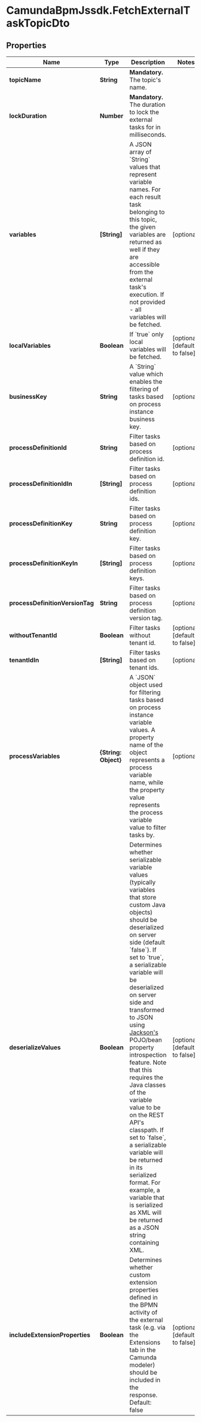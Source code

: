 # CamundaBpmJssdk.FetchExternalTaskTopicDto

## Properties

Name | Type | Description | Notes
------------ | ------------- | ------------- | -------------
**topicName** | **String** | **Mandatory.** The topic&#39;s name. | 
**lockDuration** | **Number** | **Mandatory.** The duration to lock the external tasks for in milliseconds. | 
**variables** | **[String]** | A JSON array of &#x60;String&#x60; values that represent variable names. For each result task belonging to this topic, the given variables are returned as well if they are accessible from the external task&#39;s execution. If not provided - all variables will be fetched. | [optional] 
**localVariables** | **Boolean** | If &#x60;true&#x60; only local variables will be fetched. | [optional] [default to false]
**businessKey** | **String** | A &#x60;String&#x60; value which enables the filtering of tasks based on process instance business key. | [optional] 
**processDefinitionId** | **String** | Filter tasks based on process definition id. | [optional] 
**processDefinitionIdIn** | **[String]** | Filter tasks based on process definition ids. | [optional] 
**processDefinitionKey** | **String** | Filter tasks based on process definition key. | [optional] 
**processDefinitionKeyIn** | **[String]** | Filter tasks based on process definition keys. | [optional] 
**processDefinitionVersionTag** | **String** | Filter tasks based on process definition version tag. | [optional] 
**withoutTenantId** | **Boolean** | Filter tasks without tenant id. | [optional] [default to false]
**tenantIdIn** | **[String]** | Filter tasks based on tenant ids. | [optional] 
**processVariables** | **{String: Object}** | A &#x60;JSON&#x60; object used for filtering tasks based on process instance variable values. A property name of the object represents a process variable name, while the property value represents the process variable value to filter tasks by. | [optional] 
**deserializeValues** | **Boolean** | Determines whether serializable variable values (typically variables that store custom Java objects) should be deserialized on server side (default &#x60;false&#x60;).  If set to &#x60;true&#x60;, a serializable variable will be deserialized on server side and transformed to JSON using [Jackson&#39;s](https://github.com/FasterXML/jackson) POJO/bean property introspection feature. Note that this requires the Java classes of the variable value to be on the REST API&#39;s classpath.  If set to &#x60;false&#x60;, a serializable variable will be returned in its serialized format. For example, a variable that is serialized as XML will be returned as a JSON string containing XML. | [optional] [default to false]
**includeExtensionProperties** | **Boolean** | Determines whether custom extension properties defined in the BPMN activity of the external task (e.g. via the Extensions tab in the Camunda modeler) should be included in the response. Default: false | [optional] [default to false]


